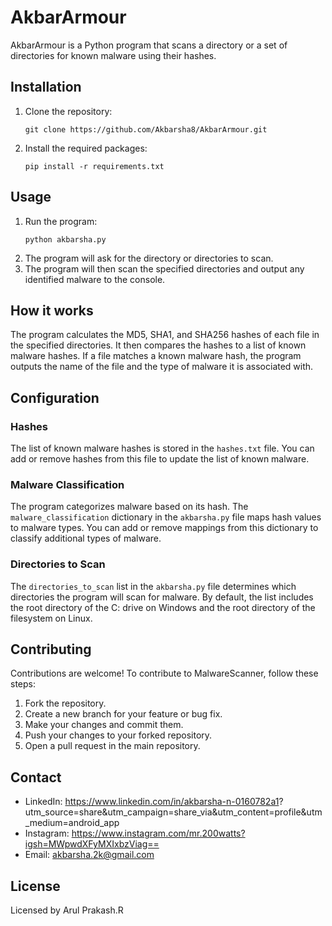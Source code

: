 # AkbarArmour

AkbarArmour is a Python program that scans a directory or a set of directories for known malware using their hashes.

## Installation

1. Clone the repository:
    ```
    git clone https://github.com/Akbarsha8/AkbarArmour.git
    ```
2. Install the required packages:
    ```
    pip install -r requirements.txt
    ```

## Usage

1. Run the program:
    ```
    python akbarsha.py
    ```
2. The program will ask for the directory or directories to scan.
3. The program will then scan the specified directories and output any identified malware to the console.

## How it works

The program calculates the MD5, SHA1, and SHA256 hashes of each file in the specified directories. It then compares the hashes to a list of known malware hashes. If a file matches a known malware hash, the program outputs the name of the file and the type of malware it is associated with.

## Configuration

### Hashes

The list of known malware hashes is stored in the `hashes.txt` file. You can add or remove hashes from this file to update the list of known malware.

### Malware Classification

The program categorizes malware based on its hash. The `malware_classification` dictionary in the `akbarsha.py` file maps hash values to malware types. You can add or remove mappings from this dictionary to classify additional types of malware.

### Directories to Scan

The `directories_to_scan` list in the `akbarsha.py` file determines which directories the program will scan for malware. By default, the list includes the root directory of the C: drive on Windows and the root directory of the filesystem on Linux.

## Contributing
Contributions are welcome! To contribute to MalwareScanner, follow these steps:

1. Fork the repository.
2. Create a new branch for your feature or bug fix.
3. Make your changes and commit them.
4. Push your changes to your forked repository.
5. Open a pull request in the main repository.


## Contact

- LinkedIn: https://www.linkedin.com/in/akbarsha-n-0160782a1? 
   utm_source=share&utm_campaign=share_via&utm_content=profile&utm_medium=android_app
- Instagram: https://www.instagram.com/mr.200watts?igsh=MWpwdXFyMXIxbzViag==
- Email: akbarsha.2k@gmail.com

## License

Licensed by Arul Prakash.R
